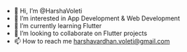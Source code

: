 - 👋 Hi, I’m @HarshaVoleti
- 👀 I’m interested in App Development & Web Development
- 🌱 I’m currently learning Flutter
- 💞️ I’m looking to collaborate on Flutter projects
- 📫 How to reach me harshavardhan.voleti@gmail.com
<!---
HarshaVoleti/HarshaVoleti is a ✨ special ✨ repository because its `README.md` (this file) appears on your GitHub profile.
You can click the Preview link to take a look at your changes.
--->
